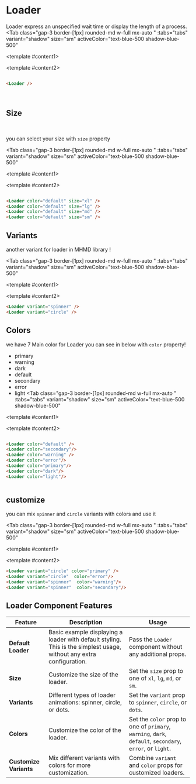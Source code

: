 <script setup>

const tabs = [
  { label: 'UI', value: 1, content: '' },
  { label: 'Props', value: 2, content: ''}

]
</script>

# Loader

Loader express an unspecified wait time or display the length of a process.
<Tab
   class="gap-3 border-[1px]  rounded-md w-full mx-auto "
    :tabs="tabs"
    variant="shadow"
    size="sm"
    activeColor="text-blue-500 shadow-blue-500"
  >
<template #content1>

<div class="  p-6 rounded-lg   flex justify-center items-center flex-col gap-4 ">

<Loader />

</div>
</template>

  <template #content2>

  ```md

<Loader />

```

  </template>

</Tab>

</br>

## Size

</br>

you can select your size with `size` property
</br>

<Tab
   class="gap-3 border-[1px]  rounded-md w-full mx-auto "
    :tabs="tabs"
    variant="shadow"
    size="sm"
    activeColor="text-blue-500 shadow-blue-500"
  >
<template #content1>

<div class="grid grid-cols-4 gap-3 justify-items-center">

<Loader color="default" size="xl" />
<Loader color="default" size="lg" />
<Loader color="default" size="md" />
<Loader color="default" size="sm" />

</div>
</template>

  <template #content2>

  ```md

<Loader color="default" size="xl" />
<Loader color="default" size="lg" />
<Loader color="default" size="md" />
<Loader color="default" size="sm" />


```

  </template>

</Tab>

## Variants

another variant for loader in MHMD library !

<Tab
   class="gap-3 border-[1px]  rounded-md w-full mx-auto "
    :tabs="tabs"
    variant="shadow"
    size="sm"
    activeColor="text-blue-500 shadow-blue-500"
  >
<template #content1>
<div class="grid grid-cols-2 gap-3 justify-items-center">

<Loader variant="spinner" />
<Loader variant="circle" />
</div>
</template>

  <template #content2>

  ```md
<Loader variant="spinner" />
<Loader variant="circle" />
```

  </template>

</Tab>

## Colors

we have 7 Main color for Loader  you can see in below with `color` property!

- primary
- warning
- dark
- default
- secondary
- error  
- light
<Tab
   class="gap-3 border-[1px]  rounded-md w-full mx-auto "
    :tabs="tabs"
    variant="shadow"
    size="sm"
    activeColor="text-blue-500 shadow-blue-500"
  >
>
<template #content1>

<div class="grid grid-cols-7 gap-3 justify-items-center">

<Loader color="default" />
<Loader color="secondary"/>
<Loader color="warning" />
<Loader color="error"/>
<Loader color="primary"/>
<Loader color="dark"/>
<Loader color="light"/>

</div>
</template>

  <template #content2>

  ```md

<Loader color="default" />
<Loader color="secondary"/>
<Loader color="warning" />
<Loader color="error"/>
<Loader color="primary"/>
<Loader color="dark"/>
<Loader color="light"/>



```

  </template>

</Tab>

## customize

you can mix `spinner` and `circle` variants with colors  and use it

<Tab
   class="gap-3 border-[1px]  rounded-md w-full mx-auto "
    :tabs="tabs"
    variant="shadow"
    size="sm"
    activeColor="text-blue-500 shadow-blue-500"
  >
<template #content1>
<div class="grid grid-cols-2 gap-8 justify-items-center">

<Loader variant="circle" color="primary" />
<Loader variant="circle"  color="error"/>
<Loader variant="spinner"  color="warning"/>
<Loader variant="spinner"  color="secondary"/>
</div>
</template>

  <template #content2>

  ```md
<Loader variant="circle" color="primary" />
<Loader variant="circle"  color="error"/>
<Loader variant="spinner"  color="warning"/>
<Loader variant="spinner"  color="secondary"/>
```

  </template>

</Tab>

## Loader Component Features

| **Feature**             | **Description**                                                                                                   | **Usage**                                                                                   |
|-------------------------|-------------------------------------------------------------------------------------------------------------------|---------------------------------------------------------------------------------------------|
| **Default Loader**      | Basic example displaying a loader with default styling. This is the simplest usage, without any extra configuration. | Pass the `Loader` component without any additional props.                                  |
| **Size**                | Customize the size of the loader.                                                                                  | Set the `size` prop to one of `xl`, `lg`, `md`, or `sm`.                                    |
| **Variants**            | Different types of loader animations: spinner, circle, or dots.                                                   | Set the `variant` prop to `spinner`, `circle`, or `dots`.                                   |
| **Colors**              | Customize the color of the loader.                                                                                 | Set the `color` prop to one of `primary`, `warning`, `dark`, `default`, `secondary`, `error`, or `light`. |
| **Customize Variants**  | Mix different variants with colors for more customization.                                                        | Combine `variant` and `color` props for customized loaders.                                 |
